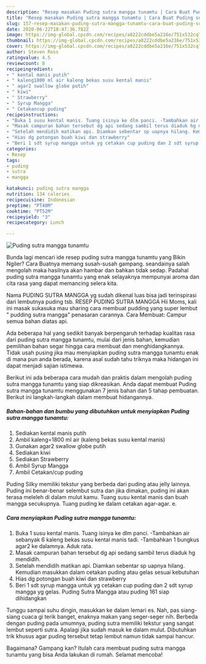 ```yaml
---
description: "Resep masakan Puding sutra mangga tunamtu | Cara Buat Puding sutra mangga tunamtu Yang Paling Enak"
title: "Resep masakan Puding sutra mangga tunamtu | Cara Buat Puding sutra mangga tunamtu Yang Paling Enak"
slug: 157-resep-masakan-puding-sutra-mangga-tunamtu-cara-buat-puding-sutra-mangga-tunamtu-yang-paling-enak
date: 2020-06-22T18:47:36.782Z
image: https://img-global.cpcdn.com/recipes/a8222cddbe5a216e/751x532cq70/puding-sutra-mangga-tunamtu-foto-resep-utama.jpg
thumbnail: https://img-global.cpcdn.com/recipes/a8222cddbe5a216e/751x532cq70/puding-sutra-mangga-tunamtu-foto-resep-utama.jpg
cover: https://img-global.cpcdn.com/recipes/a8222cddbe5a216e/751x532cq70/puding-sutra-mangga-tunamtu-foto-resep-utama.jpg
author: Steven Ross
ratingvalue: 4.5
reviewcount: 8
recipeingredient:
- " kental manis putih"
- " kaleng1800 ml air kaleng bekas susu kental manis"
- " agar2 swallow globe putih"
- " kiwi"
- " Strawberry"
- " Syrup Mangga"
- " Cetakancup puding"
recipeinstructions:
- "Buka 1 susu kental manis. Tuang isinya ke dlm panci. -Tambahkan air sebanyak 6 kaleng bekas susu kental manis tadi. -Tambahkan 1 bungkus agar2 ke dalamnya. Aduk rata."
- "Masak campuran bahan tersebut dg api sedang sambil terus diaduk hg mendidih."
- "Setelah mendidih matikan api. Diamkan sebentar sp uapnya hilang. Kemudian masukkan dalam cetakan puding atau gelas sesuai kebutuhan"
- "Hias dg potongan buah kiwi dan strawberry"
- "Beri 1 sdt syrup mangga untuk yg cetakan cup puding dan 2 sdt syrup mangga yg gelas. Puding Sutra Mangga atau puding 161 siap dihidangkan"
categories:
- Resep
tags:
- puding
- sutra
- mangga

katakunci: puding sutra mangga 
nutrition: 134 calories
recipecuisine: Indonesian
preptime: "PT40M"
cooktime: "PT52M"
recipeyield: "3"
recipecategory: Lunch

---
```



![Puding sutra mangga tunamtu](https://img-global.cpcdn.com/recipes/a8222cddbe5a216e/751x532cq70/puding-sutra-mangga-tunamtu-foto-resep-utama.jpg)

Bunda lagi mencari ide resep puding sutra mangga tunamtu yang Bikin Ngiler? Cara Buatnya memang susah-susah gampang. seandainya salah mengolah maka hasilnya akan hambar dan bahkan tidak sedap. Padahal puding sutra mangga tunamtu yang enak selayaknya mempunyai aroma dan cita rasa yang dapat memancing selera kita.

Nama PUDING SUTRA MANGGA yg sudah dikenal luas bisa jadi terinspirasi dari lembutnya puding tsb. RESEP PUDING SUTRA MANGGA Hii Moms, kali ini masak sukasuka mau sharing cara membuat pudding yang super lembut &#34; pudding sutra mangga&#34; penasaran carannya. Cara Membuat: Campur semua bahan diatas api.

Ada beberapa hal yang sedikit banyak berpengaruh terhadap kualitas rasa dari puding sutra mangga tunamtu, mulai dari jenis bahan, kemudian pemilihan bahan segar hingga cara membuat dan menghidangkannya. Tidak usah pusing jika mau menyiapkan puding sutra mangga tunamtu enak di mana pun anda berada, karena asal sudah tahu triknya maka hidangan ini dapat menjadi sajian istimewa.


Berikut ini ada beberapa cara mudah dan praktis dalam mengolah puding sutra mangga tunamtu yang siap dikreasikan. Anda dapat membuat Puding sutra mangga tunamtu menggunakan 7 jenis bahan dan 5 tahap pembuatan. Berikut ini langkah-langkah dalam membuat hidangannya.

<!--inarticleads1-->

##### Bahan-bahan dan bumbu yang dibutuhkan untuk menyiapkan Puding sutra mangga tunamtu:

1. Sediakan  kental manis putih
1. Ambil  kaleng=1800 ml air (kaleng bekas susu kental manis)
1. Gunakan  agar2 swallow globe putih
1. Sediakan  kiwi
1. Sediakan  Strawberry
1. Ambil  Syrup Mangga
1. Ambil  Cetakan/cup puding


Puding Silky memiliki tekstur yang berbeda dari puding atau jelly lainnya. Puding ini benar-benar selembut sutra dan jika dimakan, puding ini akan terasa meleleh di dalam mulut kamu. Tuang susu kental manis dan buah mangga secukupnya. Tuang puding ke dalam cetakan agar-agar. e. 

<!--inarticleads2-->

##### Cara menyiapkan Puding sutra mangga tunamtu:

1. Buka 1 susu kental manis. Tuang isinya ke dlm panci. -Tambahkan air sebanyak 6 kaleng bekas susu kental manis tadi. -Tambahkan 1 bungkus agar2 ke dalamnya. Aduk rata.
1. Masak campuran bahan tersebut dg api sedang sambil terus diaduk hg mendidih.
1. Setelah mendidih matikan api. Diamkan sebentar sp uapnya hilang. Kemudian masukkan dalam cetakan puding atau gelas sesuai kebutuhan
1. Hias dg potongan buah kiwi dan strawberry
1. Beri 1 sdt syrup mangga untuk yg cetakan cup puding dan 2 sdt syrup mangga yg gelas. Puding Sutra Mangga atau puding 161 siap dihidangkan


Tunggu sampai suhu dingin, masukkan ke dalam lemari es. Nah, pas siang-siang cuaca gi terik banget, enaknya makan yang seger-seger nih. Berbeda dengan puding pada umumnya, puding sutra memiliki tekstur yang sangat lembut seperti sutra. Apalagi jika sudah masuk ke dalam mulut. Dibutuhkan trik khusus agar puding tersebut tetap lembut namun tidak sampai hancur. 

Bagaimana? Gampang kan? Itulah cara membuat puding sutra mangga tunamtu yang bisa Anda lakukan di rumah. Selamat mencoba!

